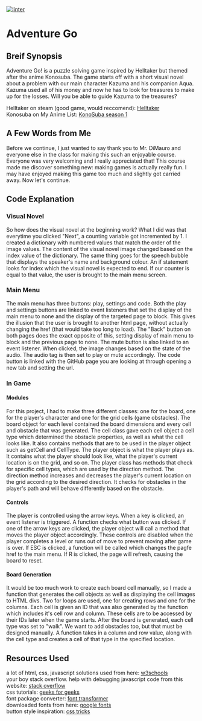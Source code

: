[![linter](https://github.com/osamaHamad-github/final_project/workflows/linter/badge.svg)](https://github.com/marketplace/actions/super-linter)
# Adventure Go

## Breif Synopsis
Adventure Go! is a puzzle solving game inspired by Helltaker but themed after the anime Konosuba.
The game starts off with a short visual novel about a problem with our main character Kazuma and his companion Aqua.
Kazuma used all of his money and now he has to look for treasures to make up for the losses.
Will you be able to guide Kazuma to the treasures?

Helltaker on steam (good game, would reccomend): [Helltaker](https://store.steampowered.com/app/1289310/Helltaker/)<br />
Konosuba on My Anime List: [KonoSuba season 1](https://myanimelist.net/anime/30831/Kono_Subarashii_Sekai_ni_Shukufuku_wo)

## A Few Words from Me
Before we continue, I just wanted to say thank you to Mr. DiMauro and everyone else in the class for making this such an enjoyable course.
Everyone was very welcoming and I really appreciated that!
This course made me discover something new: making games is actually really fun.
I may have enjoyed making this game too much and slightly got carried away.
Now let's continue.

## Code Explanation
### Visual Novel
So how does the visual novel at the beginning work?
What I did was that everytime you clicked "Next", a counting variable got incremented by 1.
I created a dictionary with numbered values that match the order of the image values.
The content of the visual novel image changed based on the index value of the dictionary.
The same thing goes for the speech bubble that displays the speaker's name and background colour.
An if statement looks for index which the visual novel is expected to end.
If our counter is equal to that value, the user is brought to the main menu screen.

### Main Menu
The main menu has three buttons: play, settings and code.
Both the play and settings buttons are linked to event listeners that set the display of the main menu to none and the display of the targeted page to block.
This gives the illusion that the user is brought to another html page, without actually changing the href (that would take too long to load).
The "Back" button on both pages does the exact opposite of this, setting display of main menu to block and the previous page to none.
The mute button is also linked to an event listener.
When clicked, the image changes based on the state of the audio.
The audio tag is then set to play or mute accordingly.
The code button is linked with the GitHub page you are looking at through opening a new tab and setting the url.

### In Game
#### Modules
For this project, I had to make three different classes: one for the board, one for the player's character and one for the grid cells (game obstacles).
The board object for each level contained the board dimensions and every cell and obstacle that was generated.
The cell class gave each cell object a cell type which determined the obstacle properties, as well as what the cell looks like.
It also contains methods that are to be used in the player object such as getCell and CellType.
The player object is what the player plays as.
It contains what the player should look like, what the player's current location is on the grid, and so on.
The player class has methods that check for specific cell types, which are used by the direction method.
The direction method increases and decreases the player's current location on the grid according to the desired direction.
It checks for obstacles in the player's path and will behave differently based on the obstacle.

#### Controls
The player is controlled using the arrow keys.
When a key is clicked, an event listener is triggered.
A function checks what button was clicked.
If one of the arrow keys are clicked, the player object will call a method that moves the player object accordingly.
These controls are disabled when the player completes a level or runs out of move to prevent moving after game is over.
If ESC is clicked, a function will be called which changes the pagfe href to the main menu.
If R is clicked, the page will refresh, causing the board to reset.

#### Board Generation
It would be too much work to create each board cell manually, so I made a function that generates the cell objects as well as displaying the cell images to HTML divs.
Two for loops are used, one for creating rows and one for the columns.
Each cell is given an ID that was also generated by the function which includes it's cell row and column.
These cells are to be accessed by their IDs later when the game starts.
After the board is generated, each cell type was set to "walk".
We want to add obstacles too, but that must be designed manually.
A function takes in a column and row value, along with the cell type and creates a cell of that type in the specified location.

## Resources Used
a lot of html, css, javascript solutions used from here: [w3schools](https://www.w3schools.com/)<br />
your boy stack overflow. help with debugging javascript code from this website: [stack overflow](https://stackoverflow.com/questions/)<br />
css tutorials: [geeks for geeks](https://www.geeksforgeeks.org/css-tutorials/?ref=ghm)<br />
font package converter: [font transformer](https://transfonter.org/)<br />
downloaded fonts from here: [google fonts](https://fonts.google.com/specimen/Fredoka+One#standard-styles)<br />
button style inspiration: [css tricks](https://css-tricks.com/perfect-full-page-background-image/)
